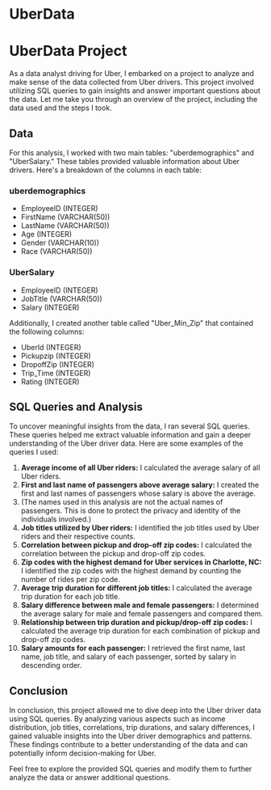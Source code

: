 # UberData

# UberData Project

As a data analyst driving for Uber, I embarked on a project to analyze and make sense of the data collected from Uber drivers. This project involved utilizing SQL queries to gain insights and answer important questions about the data. Let me take you through an overview of the project, including the data used and the steps I took.

## Data

For this analysis, I worked with two main tables: "uberdemographics" and "UberSalary." These tables provided valuable information about Uber drivers. Here's a breakdown of the columns in each table:

### uberdemographics

- EmployeeID (INTEGER)
- FirstName (VARCHAR(50))
- LastName (VARCHAR(50))
- Age (INTEGER)
- Gender (VARCHAR(10))
- Race (VARCHAR(50))

### UberSalary

- EmployeeID (INTEGER)
- JobTitle (VARCHAR(50))
- Salary (INTEGER)

Additionally, I created another table called "Uber_Min_Zip" that contained the following columns:

- UberId (INTEGER)
- Pickupzip (INTEGER)
- DropoffZip (INTEGER)
- Trip_Time (INTEGER)
- Rating (INTEGER)

## SQL Queries and Analysis

To uncover meaningful insights from the data, I ran several SQL queries. These queries helped me extract valuable information and gain a deeper understanding of the Uber driver data. Here are some examples of the queries I used:

1. **Average income of all Uber riders:** I calculated the average salary of all Uber riders.
2. **First and last name of passengers above average salary:** I created the first and last names of passengers whose salary is above the average.
3. (The names used in this analysis are not the actual names of passengers. This is done to protect the privacy and identity of the individuals involved.)
4. **Job titles utilized by Uber riders:** I identified the job titles used by Uber riders and their respective counts.
5. **Correlation between pickup and drop-off zip codes:** I calculated the correlation between the pickup and drop-off zip codes.
6. **Zip codes with the highest demand for Uber services in Charlotte, NC:** I identified the zip codes with the highest demand by counting the number of rides per zip code.
7. **Average trip duration for different job titles:** I calculated the average trip duration for each job title.
8. **Salary difference between male and female passengers:** I determined the average salary for male and female passengers and compared them.
9. **Relationship between trip duration and pickup/drop-off zip codes:** I calculated the average trip duration for each combination of pickup and drop-off zip codes.
10. **Salary amounts for each passenger:** I retrieved the first name, last name, job title, and salary of each passenger, sorted by salary in descending order.

## Conclusion

In conclusion, this project allowed me to dive deep into the Uber driver data using SQL queries. By analyzing various aspects such as income distribution, job titles, correlations, trip durations, and salary differences, I gained valuable insights into the Uber driver demographics and patterns. These findings contribute to a better understanding of the data and can potentially inform decision-making for Uber.

Feel free to explore the provided SQL queries and modify them to further analyze the data or answer additional questions.
